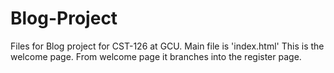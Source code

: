# Blog-Project
Files for Blog project for CST-126 at GCU.
Main file is 'index.html' This is the welcome page.
From welcome page it branches into the register page.
